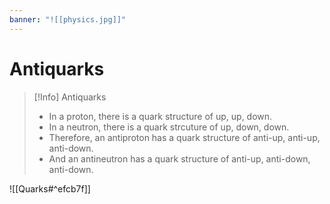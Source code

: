 ```yaml
---
banner: "![[physics.jpg]]"
---
```


# Antiquarks

> [!Info] Antiquarks
> - In a proton, there is a quark structure of up, up, down.
> - In a neutron, there is a quark strcuture of up, down, down.
> - Therefore, an antiproton has a quark structure of anti-up, anti-up, anti-down.
> - And an antineutron has a quark structure of anti-up, anti-down, anti-down.

![[Quarks#^efcb7f]]
